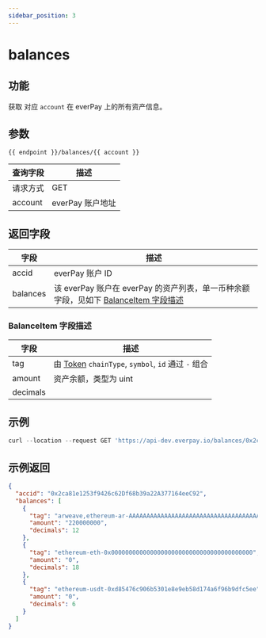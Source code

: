 ```yaml
---
sidebar_position: 3
---
```


# balances

## 功能
获取 对应 `account` 在 everPay 上的所有资产信息。

## 参数
`{{ endpoint }}/balances/{{ account }}`

|查询字段|描述|
|---|---|
|请求方式|GET|
|account|everPay 账户地址|

## 返回字段
|字段|描述|
|---|---|
|accid|everPay 账户 ID|
|balances|该 everPay 账户在 everPay 的资产列表，单一币种余额字段，见如下 [BalanceItem 字段描述](#balanceitem-字段描述)|

### BalanceItem 字段描述
|字段|描述|
|---|---|
|tag|由 [Token](./info#token-字段描述) `chainType`, `symbol`, `id` 通过 `-` 组合|
|amount|资产余额，类型为 uint|
|decimals| |


## 示例

```js
curl --location --request GET 'https://api-dev.everpay.io/balances/0x2ca81e1253f9426c62Df68b39a22A377164eeC92'
```

## 示例返回
```json
{
  "accid": "0x2ca81e1253f9426c62Df68b39a22A377164eeC92",
  "balances": [
    {
      "tag": "arweave,ethereum-ar-AAAAAAAAAAAAAAAAAAAAAAAAAAAAAAAAAAAAAAAAAAA,0xcc9141efa8c20c7df0778748255b1487957811be",
      "amount": "220000000",
      "decimals": 12
    },
    {
      "tag": "ethereum-eth-0x0000000000000000000000000000000000000000",
      "amount": "0",
      "decimals": 18
    },
    {
      "tag": "ethereum-usdt-0xd85476c906b5301e8e9eb58d174a6f96b9dfc5ee",
      "amount": "0",
      "decimals": 6
    }
  ]
}
```